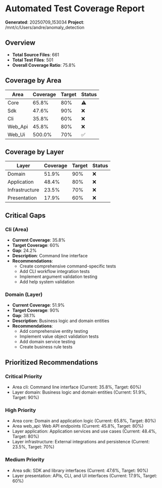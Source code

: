 # Automated Test Coverage Report

**Generated**: 20250709_153034
**Project**: /mnt/c/Users/andre/anomaly_detection

## Overview

- **Total Source Files**: 661
- **Total Test Files**: 501
- **Overall Coverage Ratio**: 75.8%

## Coverage by Area

| Area | Coverage | Target | Status |
|------|----------|--------|--------|
| Core | 65.8% | 80% | ⚠️ |
| Sdk | 47.6% | 90% | ❌ |
| Cli | 35.8% | 60% | ❌ |
| Web_Api | 45.8% | 80% | ❌ |
| Web_Ui | 500.0% | 70% | ✅ |

## Coverage by Layer

| Layer | Coverage | Target | Status |
|-------|----------|--------|--------|
| Domain | 51.9% | 90% | ❌ |
| Application | 48.4% | 80% | ❌ |
| Infrastructure | 23.5% | 70% | ❌ |
| Presentation | 17.9% | 60% | ❌ |

## Critical Gaps

### Cli (Area)

- **Current Coverage**: 35.8%
- **Target Coverage**: 60%
- **Gap**: 24.2%
- **Description**: Command line interface
- **Recommendations**:
  - Create comprehensive command-specific tests
  - Add CLI workflow integration tests
  - Implement argument validation testing
  - Add help system validation

### Domain (Layer)

- **Current Coverage**: 51.9%
- **Target Coverage**: 90%
- **Gap**: 38.1%
- **Description**: Business logic and domain entities
- **Recommendations**:
  - Add comprehensive entity testing
  - Implement value object validation tests
  - Add domain service testing
  - Create business rule tests

## Prioritized Recommendations

### Critical Priority

- Area cli: Command line interface (Current: 35.8%, Target: 60%)
- Layer domain: Business logic and domain entities (Current: 51.9%, Target: 90%)

### High Priority

- Area core: Domain and application logic (Current: 65.8%, Target: 80%)
- Area web_api: Web API endpoints (Current: 45.8%, Target: 80%)
- Layer application: Application services and use cases (Current: 48.4%, Target: 80%)
- Layer infrastructure: External integrations and persistence (Current: 23.5%, Target: 70%)

### Medium Priority

- Area sdk: SDK and library interfaces (Current: 47.6%, Target: 90%)
- Layer presentation: APIs, CLI, and UI interfaces (Current: 17.9%, Target: 60%)
